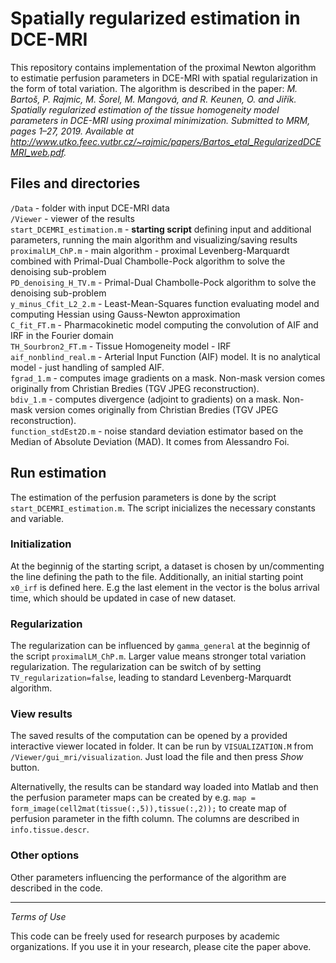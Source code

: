 # Spatially regularized estimation in DCE-MRI
This repository contains implementation of the proximal Newton algorithm to estimatie perfusion parameters in DCE-MRI with spatial regularization in the form of total variation. The algorithm is described in the paper:
*M. Bartoš, P. Rajmic, M. Šorel, M. Mangová, and R. Keunen, O. and Jiřík. Spatially regularized estimation of the tissue homogeneity model parameters in DCE-MRI using proximal minimization. Submitted to MRM, pages 1–27, 2019. Available at http://www.utko.feec.vutbr.cz/~rajmic/papers/Bartos_etal_RegularizedDCEMRI_web.pdf.*

## Files and directories
`/Data` - folder with input DCE-MRI data  
`/Viewer` - viewer of the results  
`start_DCEMRI_estimation.m` - **starting script** defining input and additional parameters, running the main algorithm and visualizing/saving results  
`proximalLM_ChP.m` - main algorithm - proximal Levenberg-Marquardt combined with Primal-Dual Chambolle-Pock algorithm to solve the denoising sub-problem  
`PD_denoising_H_TV.m` - Primal-Dual Chambolle-Pock algorithm to solve the denoising sub-problem  
`y_minus_Cfit_L2_2.m` - Least-Mean-Squares function evaluating model and computing Hessian using Gauss-Newton approximation  
`C_fit_FT.m` - Pharmacokinetic model computing the convolution of AIF and IRF in the Fourier domain  
`TH_Sourbron2_FT.m` - Tissue Homogeneity model - IRF  
`aif_nonblind_real.m` - Arterial Input Function (AIF) model. It is no analytical model - just handling of sampled AIF.  
`fgrad_1.m` - computes image gradients on a mask. Non-mask version comes originally from Christian Bredies (TGV JPEG reconstruction).  
`bdiv_1.m` - computes divergence (adjoint to gradients) on a mask. Non-mask version comes originally from Christian Bredies (TGV JPEG reconstruction).  
`function_stdEst2D.m` - noise standard deviation estimator based on the Median of Absolute Deviation (MAD). It comes from Alessandro Foi.  


## Run estimation
The estimation of the perfusion parameters is done by the script `start_DCEMRI_estimation.m`. The script inicializes the necessary constants and variable.

### Initialization
At the beginnig of the starting script, a dataset is chosen by un/commenting the line defining the path to the file. Additionally, an initial starting point `x0_irf` is defined here. E.g the last element in the vector is the bolus arrival time, which should be updated in case of new dataset.

### Regularization
The regularization can be influenced by `gamma_general` at the beginnig of the script `proximalLM_ChP.m`. Larger value means stronger total variation regularization. The regularization can be switch of by setting `TV_regularization=false`, leading to standard Levenberg-Marquardt algorithm.

### View results
The saved results of the computation can be opened by a provided interactive viewer located in  folder. It can be run by `VISUALIZATION.M` from `/Viewer/gui_mri/visualization`. Just load the file and then press *Show* button.

Alternativelly, the results can be standard way loaded into Matlab and then the perfusion parameter maps can be created by e.g. `map = form_image(cell2mat(tissue(:,5)),tissue(:,2));` to create map of perfusion parameter in the fifth column. The columns are described in `info.tissue.descr`.

### Other options
Other parameters influencing the performance of the algorithm are described in the code.

---
*Terms of Use*

This code can be freely used for research purposes by academic organizations.
If you use it in your research, please cite the paper above.
